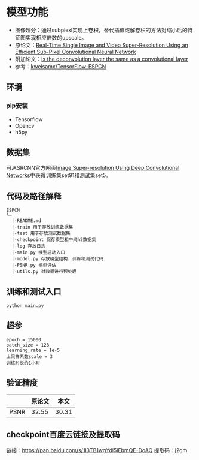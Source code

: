 # 模型功能
- 图像超分：通过subpiexl实现上卷积，替代插值或解卷积的方法对缩小后的特征图实现相应倍数的upscale。
- 原论文：[Real-Time Single Image and Video Super-Resolution Using an Efficient Sub-Pixel Convolutional Neural Network](https://arxiv.org/abs/1609.05158)
- 附加论文：[Is the deconvolution layer the same as a convolutional layer](https://arxiv.org/abs/1609.07009)
- 参考：[kweisamx/TensorFlow-ESPCN](https://github.com/kweisamx/TensorFlow-ESPCN.git)

## 环境
### pip安装
* Tensorflow
* Opencv
* h5py

## 数据集
可从SRCNN官方网页[Image Super-resolution Using Deep Convolutional Networks](http://mmlab.ie.cuhk.edu.hk/projects/SRCNN.html)中获得训练集set91和测试集set5。


## 代码及路径解释
```
ESPCN
└─ 
  |-README.md
  |-train 用于存放训练数据集
  |-test 用于存放测试数据集
  |-checkpoint 保存模型和中间h5数据集
  |-log 存放日志
  |-main.py 模型启动入口
  |-model.py 存放模型结构、训练和测试代码
  |-PSNR.py 模型评估
  |-utils.py 对数据进行预处理
```

## 训练和测试入口
```
python main.py
```

## 超参
```
epoch = 15000
batch_size = 128
learning_rate = 1e-5
上采样系数scale = 3
训练时长约1小时
```

## 验证精度
|   |原论文|本文|
|---|---|---|
|PSNR| 32.55 | 30.31|

## checkpoint百度云链接及提取码
链接：https://pan.baidu.com/s/1l3TB1wgYdl5lEbmQE-DoAQ 
提取码：j2gm
